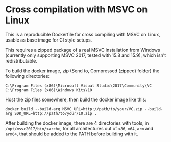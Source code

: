 Cross compilation with MSVC on Linux
====================================

This is a reproducible Dockerfile for cross compiling with MSVC on Linux,
usable as base image for CI style setups.

This requires a zipped package of a real MSVC installation from Windows
(currently only supporting MSVC 2017, tested with 15.8 and 15.9), which
isn't redistributable.

To build the docker image, zip (Send to, Compressed (zipped) folder)
the following directories:

    C:\Program Files (x86)\Microsoft Visual Studio\2017\Community\VC
    C:\Program Files (x86)\Windows Kits\10

Host the zip files somewhere, then build the docker image like this:

    docker build --build-arg MSVC_URL=http://path/to/your/VC.zip --build-arg SDK_URL=http://path/to/your/10.zip .

After building the docker image, there are 4 directories with tools,
in `/opt/msvc2017/bin/<arch>`, for all architectures out of `x86`,
`x64`, `arm` and `arm64`, that should be added to the PATH before building
with it.

